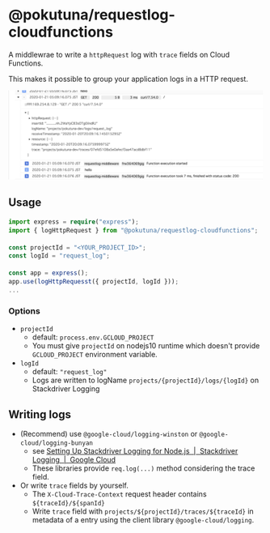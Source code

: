 @pokutuna/requestlog-cloudfunctions
===

A middlewrae to write a `httpRequest` log with `trace` fields on Cloud Functions.

This makes it possible to group your application logs in a HTTP request.

![log-grouping](./log-grouping.png)

## Usage

```ts
import express = require("express");
import { logHttpRequest } from "@pokutuna/requestlog-cloudfunctions";

const projectId = "<YOUR_PROJECT_ID>";
const logId = "request_log";

const app = express();
app.use(logHttpRequesst({ projectId, logId }));
...
```

### Options

- `projectId`
  - default: `process.env.GCLOUD_PROJECT`
  - You must give `projectId` on nodejs10 runtime which doesn't provide `GCLOUD_PROJECT` environment variable.
- `logId`
  - default: `"request_log"`
  - Logs are written to logName `projects/{projectId}/logs/{logId}` on Stackdriver Logging

## Writing logs

- (Recommend) use `@google-cloud/logging-winston` or `@google-cloud/logging-bunyan`
  - see [Setting Up Stackdriver Logging for Node.js  |  Stackdriver Logging  |  Google Cloud](https://cloud.google.com/logging/docs/setup/nodejs)
  - These libraries provide `req.log(...)` method considering the trace field.
- Or write `trace` fields by yourself.
  - The `X-Cloud-Trace-Context` request header contains `${traceId}/${spanId}`
  - Write `trace` field with `projects/${projectId}/traces/${traceId}` in metadata of a entry using the client library `@google-cloud/logging`.
